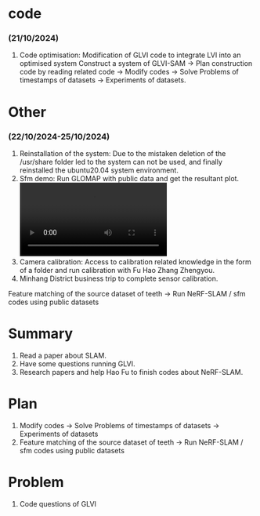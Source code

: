 # code
### (21/10/2024)
1. Code optimisation: Modification of GLVI code to integrate LVI into an optimised system
Construct a system of GLVI-SAM → Plan construction code by reading related code → Modify codes → Solve Problems of timestamps of datasets → Experiments of datasets.  

# Other
### (22/10/2024-25/10/2024)
1. Reinstallation of the system: Due to the mistaken deletion of the /usr/share folder led to the system can not be used, and finally reinstalled the ubuntu20.04 system environment.
2. Sfm demo: Run GLOMAP with public data and get the resultant plot.
<video src="https://github.com/zhangx297/2024-Weekly-Report/blob/main/Pictures%20of%20papers/d252b6b7f2639f768a56710089297553.mp4"></video>
3. Camera calibration: Access to calibration related knowledge in the form of a folder and run calibration with Fu Hao Zhang Zhengyou.
4. Minhang District business trip to complete sensor calibration.   

Feature matching of the source dataset of teeth → Run NeRF-SLAM / sfm codes using public datasets    

# Summary
1. Read a paper about SLAM.
2. Have some questions running GLVI. 
3. Research papers and help Hao Fu to finish codes about NeRF-SLAM.  
# Plan
1. Modify codes → Solve Problems of timestamps of datasets → Experiments of datasets  
2. Feature matching of the source dataset of teeth → Run NeRF-SLAM / sfm codes using public datasets   
# Problem
1. Code questions of GLVI  